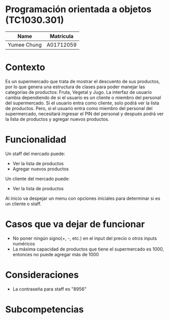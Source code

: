 # Programación orientada a objetos (TC1030.301)
| Name | Matrícula |
| :---: | :---:|
| Yumee Chung | A01712059 |

# Contexto
Es un supermercado que trata de mostrar el descuento de sus productos, por lo que genera una estructura de clases para poder manejar las categorías de productos: Fruta, Vegetal y Jugo. La interfaz de usuario cambia dependiendo de si el usuario es un cliente o miembro del personal del supermercado. Si el usuario entra como cliente, solo podrá ver la lista de productos. Pero, si el usuario entra como miembro del personal del supermercado, necesitará ingresar el PIN del personal y después podrá ver la lista de productos y agregar nuevos productos.

# Funcionalidad
Un staff del mercado puede:
- Ver la lista de productos
- Agregar nuevos productos

Un cliente del mercado puede:
- Ver la lista de productos

Al inicio va despejar un menu con opciones iniciales para determinar si es un cliente o staff.

# Casos que va dejar de funcionar
- No poner ningún signo(+, -, etc.) en el input del precio o otros inputs numéricos
- La máxima capacidad de productos que tiene el supermercado es 1000, entonces no puede agregar más de 1000

# Consideraciones
- La contraseña para staff es "8956"

# Subcompetencias
